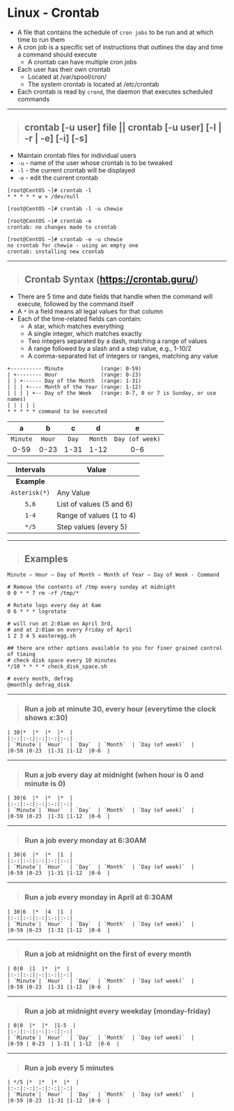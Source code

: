 # Linux - Crontab

- A file that contains the schedule of `cron jobs` to be run and at which time to run them
- A cron job is a specific set of instructions that outlines the day and time a command should execute
    - A crontab can have multiple cron jobs 
- Each user has their own crontab
    - Located at /var/spool/cron/<username>
    - The system crontab is located at /etc/crontab
- Each crontab is read by `crond`, the daemon that executes scheduled commands

---

> ## **crontab [-u user] file || crontab [-u user] [-l | -r | -e] [-i] [-s]**
- Maintain crontab files for individual users
- `-u` - name of the user whose crontab is to be tweaked
- `-l` - the current crontab will be displayed
- `-e` - edit the current crontab

```
[root@CentOS ~]# crontab -l 
* * * * * w > /dev/null

[root@CentOS ~]# crontab -l -u chewie

[root@CentOS ~]# crontab -e
crontab: no changes made to crontab

[root@CentOS ~]# crontab -e -u chewie
no crontab for chewie - using an empty one
crontab: installing new crontab
```

---

> ## **Crontab Syntax (https://crontab.guru/)**

- There are 5 time and date fields that handle when the command will execute, followed by the command itself
- A `*` in a field means all legal values for that column
- Each of the time-related fields can contain:
    - A star, which matches everything
    - A single integer, which matches exactly 
    - Two integers separated by a dash, matching a range of values
    - A range followed by a slash and a step value, e.g., 1-10/2
    - A comma-separated list of integers or ranges, matching any value




```
+---------- Minute            (range: 0-59)
| +-------- Hour              (range: 0-23)
| | +------ Day of the Month  (range: 1-31)
| | | +---- Month of the Year (range: 1-12)
| | | | +-- Day of the Week   (range: 0-7, 0 or 7 is Sunday, or use names)
| | | | |  
* * * * * command to be executed 
```



| **a**|**b**|**c**|**d**|**e**|
|:-:|:-:|:-:|:-:|:-:|
| `Minute`| `Hour`  | `Day`  | `Month`  | `Day (of week)`  |
|0-59 |0-23  |1-31 |1-12  |0-6  |

| **Intervals**   | **Value**   |
|:-------------:|-------------------|
| **Example** |
| `Asterisk(*)` | Any Value |
| `5,6` | List of values (5 and 6) |
| `1-4` | Range of values (1 to 4) |
| `*/5` | Step values (every 5) |

---

> ## **Examples**

```
Minute – Hour – Day of Month – Month of Year – Day of Week - Command
```

```
# Remove the contents of /tmp every sunday at midnight
0 0 * * 7 rm -rf /tmp/*

# Rotate logs every day at 6am
0 6 * * * logrotate 

# will run at 2:01am on April 3rd, 
# and at 2:01am on every Friday of April
1 2 3 4 5 easteregg.sh

## there are other options available to you for finer grained control of timing
# check disk space every 10 minutes 
*/10 * * * * check_disk_space.sh

# every month, defrag 
@monthly defrag_disk
```

---

> ### **Run a job at minute 30, every hour (everytime the clock shows x:30)**

    | 30|*  |*  |*  |*  |
    |:-:|:-:|:-:|:-:|:-:|
    | `Minute`| `Hour`  | `Day`  | `Month`  | `Day (of week)`  |
    |0-59 |0-23  |1-31 |1-12  |0-6  |

---

> ### **Run a job every day at midnight (when hour is 0 and minute is 0)**

    | 30|6  |*  |*  |*  |
    |:-:|:-:|:-:|:-:|:-:|
    | `Minute`| `Hour`  | `Day`  | `Month`  | `Day (of week)`  |
    |0-59 |0-23  |1-31 |1-12  |0-6  |

---

> ### **Run a job every monday at 6:30AM**

    | 30|6  |*  |*  |1  |
    |:-:|:-:|:-:|:-:|:-:|
    | `Minute`| `Hour`  | `Day`  | `Month`  | `Day (of week)`  |
    |0-59 |0-23  |1-31 |1-12  |0-6  |

---

> ### **Run a job every monday in April at 6:30AM**

    | 30|6  |*  |4  |1  |
    |:-:|:-:|:-:|:-:|:-:|
    | `Minute`| `Hour`  | `Day`  | `Month`  | `Day (of week)`  |
    |0-59 |0-23  |1-31 |1-12  |0-6  |

---

> ### **Run a job at midnight on the first of every month**

    | 0|0  |1  |*  |*  |
    |:-:|:-:|:-:|:-:|:-:|
    | `Minute`| `Hour`  | `Day`  | `Month`  | `Day (of week)`  |
    |0-59 |0-23  |1-31 |1-12  |0-6  |

---

> ### **Run a job at midnight every weekday (monday-friday)**

    | 0|0  |*  |*  |1-5  |
    |:-:|:-:|:-:|:-:|:-:|
    | `Minute`| `Hour`  | `Day`  | `Month`  | `Day (of week)`  |
    |0-59 | 0-23  | 1-31 | 1-12  |0-6  |

---

> ### **Run a job every 5 minutes**

    | */5 |*  |*  |*  |*  |
    |:-:|:-:|:-:|:-:|:-:|
    | `Minute`| `Hour`  | `Day`  | `Month`  | `Day (of week)`  |
    |0-59 |0-23  |1-31 |1-12  |0-6  |